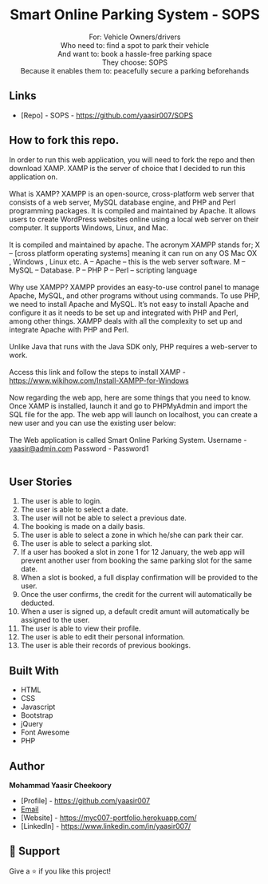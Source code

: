 <h1 align="center">Smart Online Parking System - SOPS</h1>

<p align="center">
For:  Vehicle Owners/drivers <br>
Who need to: find a spot to park their vehicle<br>
And want to: book a hassle-free parking space  <br>
They choose: SOPS <br>
Because it enables them to: peacefully secure a parking beforehands 
</p>

## Links

- [Repo] - SOPS - https://github.com/yaasir007/SOPS

## How to fork this repo.
In order to run this web application, you will need to fork the repo and then download XAMP.
XAMP is the server of choice that I decided to run this application on.
<br><br>
What is XAMP?
XAMPP is an open-source, cross-platform web server that consists of a web server, MySQL database engine, and PHP and Perl programming packages. It is compiled and maintained by Apache. It allows users to create WordPress websites online using a local web server on their computer. It supports Windows, Linux, and Mac.
<br><br>
It is compiled and maintained by apache. The acronym XAMPP stands for;
X – [cross platform operating systems] meaning it can run on any OS Mac OX , Windows , Linux etc.
A – Apache – this is the web server software.
M – MySQL – Database.
P – PHP
P – Perl – scripting language
<br><br>
Why use XAMPP?
XAMPP provides an easy-to-use control panel to manage Apache, MySQL, and other programs without using commands. To use PHP, we need to install Apache and MySQL. It’s not easy to install Apache and configure it as it needs to be set up and integrated with PHP and Perl, among other things. XAMPP deals with all the complexity to set up and integrate Apache with PHP and Perl.
<br><br>
Unlike Java that runs with the Java SDK only, PHP requires a web-server to work.
<br><br>
Access this link and follow the steps to install XAMP - https://www.wikihow.com/Install-XAMPP-for-Windows
<br><br>
Now regarding the web app, here are some things that you need to know.
<br>
Once XAMP is installed, launch it and go to PHPMyAdmin and import the SQL file for the app.
The web app will launch on localhost, you can create a new user and you can use the existing user below:
<br><br>
The Web application is called Smart Online Parking System.
Username - yaasir@admin.com
Password - Password1
<br><br>

## User Stories
1. The user is able to login.<br>
2. The user is able to select a date.<br>
3. The user will not be able to select a previous date.<br>
4. The booking is made on a daily basis.<br>
5. The user is able to select a zone in which he/she can park their car.<br>
6. The user is able to select a parking slot.<br>
7. If a user has booked a slot in zone 1 for 12 January, the web app will prevent another user from booking the same parking slot for the same date.<br>
8. When a slot is booked, a full display confirmation will be provided to the user.<br>
9.  Once the user confirms, the credit for the current will automatically be deducted.<br>
10. When a user is signed up, a default credit amunt will automatically be assigned to the user.<br>
11. The user is able to view their profile.<br>
12. The user is able to edit their personal information.<br>
13. The user is able their records of previous bookings.<br>

## Built With
- HTML
- CSS
- Javascript
- Bootstrap
- jQuery
- Font Awesome
- PHP

## Author
**Mohammad Yaasir Cheekoory**

- [Profile] - https://github.com/yaasir007
- [Email](mailto:yaasir1997@gmail.com?subject=Hi "Hi!")
- [Website] - https://myc007-portfolio.herokuapp.com/
- [LinkedIn] - https://www.linkedin.com/in/yaasir007/


## 🤝 Support
Give a ⭐️ if you like this project!
